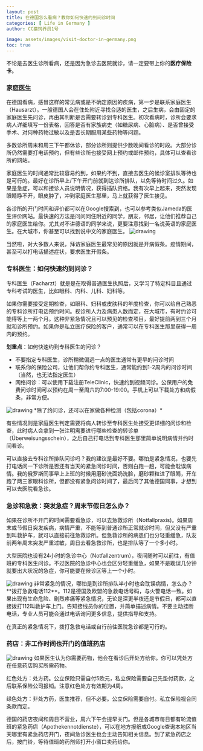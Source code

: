 ```yaml
---
layout: post
title: 在德国怎么看病？教你如何快速约到问诊时间
categories: [ Life in Germany ]
author: CC猫饲养员1号

image: assets/images/visit-doctor-in-germany.png
toc: true
---
```


不论是去医生诊所看病，还是因为急诊去医院就诊，请一定要带上你的**医疗保险卡**。

### 家庭医生

在德国看病，感冒这样的常见病或是不确定原因的疾病，第一步是联系家庭医生（Hausarzt）。一般德国人会在住处附近寻找合适的医生，之后生病，会由固定的家庭医生先问诊，再由其判断是否需要转诊到专科医生。初次看病时，诊所会要求病人详细填写一份表格，回答是否有家族病史（如糖尿病、心脏病）、是否曾接受手术、对何种药物过敏以及是否长期服用某些药物等问题。

多数诊所周末和周三下午都休诊，部分诊所则提供少数晚间看诊的时段。大部分诊所仍然需要打电话预约，但有些诊所也接受网上预约或邮件预约，具体可以查看诊所的网站。

家庭医生的时间通常比较容易约到，如果约不到，直接去医生的候诊室排队等待也是可行的。最好在诊所早上/下午开门前就到达诊所排队，以免等待时间过久。如果是急症，可以和接诊人员说明情况，获得插队资格。我有次早上起来，突然发现眼睛睁不开，眼皮肿了，冲到家庭医生那里，马上就获得了医生接见。

各诊所的开门时间和评价都可以在Google搜索到，也可以参考类似Jameda的医生评价网站。最快速的方法是问问同住附近的同学，朋友，邻居，让他们推荐自己的家庭医生给你。尤其对不讲德语的同学来说，更要注意找到一名说英语的家庭医生。在大城市，你甚至可以找到说中文的家庭医生。
<img src="{{site.baseurl}}/assets/images/visit-doctor-in-germany-1.png" alt="drawing"/>

当然啦，对大多数人来说，拜访家庭医生最常见的原因就是开病假条。疫情期间，甚至可以打电话描述症状，要求医生开假条。

### 专科医生：如何快速约到问诊？

专科医生（Facharzt）就是是在取得普通医生执照后，又学习了特定科目且通过专科考试的医生，比如眼科、内科、儿科、妇科等。

如果你需要接受定期检查，如眼科、妇科或皮肤科的年度检查，你可以给自己熟悉的专科诊所打电话预约时间。视诊所人力及病患人数而定，在大城市，有时约诊可能得等上一两个月。这种非紧急情况且可以预见的检查项目，最好提前两到三个月就和诊所预约。如果你是私立医疗保险的客户，通常可以在专科医生那里获得一周内的预约。

**划重点**：如何快速约到专科医生的问诊？

- 不要指定专科医生，诊所稍微偏远一点的医生通常有更早的问诊时间
- 联系你的保险公司，让他们帮你约专科医生，通常能约到1-2周内的问诊时间（当然，也无法指定医生）
- 网络问诊：可以使用下载注册TeleClinic，快速约到视频问诊。公保用户的免费问诊时间可以预约在周一至周六的7:00-19:00。手机上可以下载处方和病假条，非常方便。
<img src="{{site.baseurl}}/assets/images/teleclinic-app.jpg" alt="drawing"/>
*除了约问诊，还可以在家做各种检测（包括corona）*

有些情况则是家庭医生判定需要将病人转诊至专科医生处接受更详细的问诊和检查，此时病人会拿到一张注明需要进行哪些检查的转诊单（Überweisungsschein），之后自己打电话到专科医生那里简单说明病情并约时间看诊。

可以直接去专科诊所排队问诊吗？我的建议是最好不要。哪怕是紧急情况，也要先打电话问一下诊所是否还有当天的紧急问诊时间，否则白跑一趟，可能会耽误病情。我的俄罗斯同事早上上班的时候用磨砂洗面奶洗脸，磨砂颗粒进了眼睛，开车跑了两三家眼科诊所，但都没有紧急问诊时间了，最后问了其他德国同事，才想到可以去医院看急诊。

### 急诊和急救：突发急症？周末节假日怎么办？

如果在诊所不开门的时间需要看急诊，可以去急救诊所（Notfallpraxis)。如果周末或节假日突发疾病，病情严重，不能等到普通诊所正常就诊时间，但又没有严重到叫救护车，就可以直接前往急救诊所。但急救诊所的病患们也分轻重缓急，队友前两年周末突发严重过敏，周日去看急救诊所，也是排队等了一个多小时。

大型医院也设有24小时的急诊中心（Notfallzentrum），夜间随时可以前往，有值班的专科医生问诊。不过医院的急诊中心也会区分轻重缓急，如果不是耽误几分钟就要出大状况的急症，你可能要在候诊区等上一个小时。

<img src="{{site.baseurl}}/assets/images/visit-doctor-in-germany-3.png" alt="drawing"/>
非常紧急的情况，哪怕是到诊所排队半小时也会耽误病情，怎么办？**拨打急救电话112**。112是德国及欧盟的急救电话号码，与火警电话一致。如果出现有生命危险、剧烈疼痛等紧急情况，无论是深更半夜还是节假日，都可以直接拨打112叫救护车上门。告知接线员你的位置，并简单描述病情。不要主动挂断电话，专业人员可能会通过电话询问更多信息，提供指导和支持。

在真正的紧急情况下，拨打急救电话或自行前往医院急诊都是可行的。

### 药店：非工作时间也开门的值班药店

<img src="{{site.baseurl}}/assets/images/visit-doctor-in-germany-2.png" alt="drawing"/>
如果医生认为你需要药物，他会在看诊后开处方给你。你可以凭处方在任意药店购买所需药物。

红色处方：处方药。公立保险只需自付5欧元，私立保险需要自己先垫付药款，之后联系保险公司报销。注意红色处方有效期为4周。

绿色处方：非处方药，医生推荐，但不必要。公立保险需要自付。私立保险视合同条款而定。

德国的药店夜间和周日不营业，周六下午会提早关门。但是各城市每日都有轮流值班的紧急药店（Apothekennotdienste），可以在地方报纸或Google查询本地区当天哪里有紧急药店开门，夜间急诊医生也会主动告知相关信息。到了紧急药店之后，按门铃，等待值班的药剂师打开小窗口卖药给你。